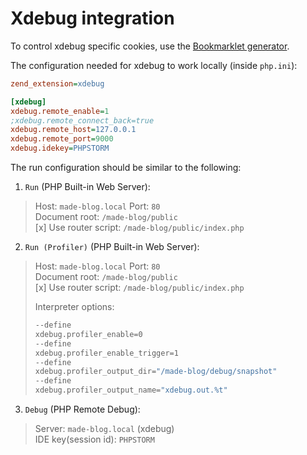 # Xdebug integration

To control xdebug specific cookies, use the [Bookmarklet generator](https://www.jetbrains.com/phpstorm/marklets/).

The configuration needed for xdebug to work locally (inside `php.ini`):

```ini
zend_extension=xdebug

[xdebug]
xdebug.remote_enable=1
;xdebug.remote_connect_back=true
xdebug.remote_host=127.0.0.1
xdebug.remote_port=9000
xdebug.idekey=PHPSTORM
```

The run configuration should be similar to the following:

1.  `Run` (PHP Built-in Web Server):

> Host: `made-blog.local` Port: `80`
> \
> Document root: `/made-blog/public`
> \
> [x] Use router script: `/made-blog/public/index.php`

2.  `Run (Profiler)` (PHP Built-in Web Server):

> Host: `made-blog.local` Port: `80`
> \
> Document root: `/made-blog/public`
> \
> [x] Use router script: `/made-blog/public/index.php`
>
> Interpreter options:
> ```bash
> --define
> xdebug.profiler_enable=0
> --define
> xdebug.profiler_enable_trigger=1
> --define
> xdebug.profiler_output_dir="/made-blog/debug/snapshot"
> --define
> xdebug.profiler_output_name="xdebug.out.%t"
> ```

3. `Debug` (PHP Remote Debug):

> Server: `made-blog.local` (xdebug)
> \
> IDE key(session id): `PHPSTORM`
